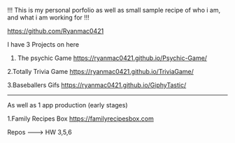 !!! This is my personal porfolio as well as small sample recipe of who i am, and what i am working for !!!


https://github.com/Ryanmac0421




I have 3 Projects on here 

1. The psychic Game
https://ryanmac0421.github.io/Psychic-Game/


2.Totally Trivia Game
https://ryanmac0421.github.io/TriviaGame/


3.Baseballers Gifs
https://ryanmac0421.github.io/GiphyTastic/

---------------------------------------------------------------------------------------------------

As well as 1 app production (early stages)

1.Family Recipes Box
https://familyrecipesbox.com








Repos --->  HW 3,5,6